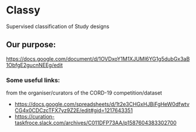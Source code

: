 # Classy
Supervised classification of Study designs

## Our purpose:
https://docs.google.com/document/d/1OVDxoY1M1XJUMI6YG1g5dubGx3aB1ObfgE2gucnNEEg/edit

### Some useful links:

from the organiser/curators of the CORD-19 competition/dataset
- https://docs.google.com/spreadsheets/d/1t2e3CHGxHJBiFgHeW0dfwtvCG4x0CDCzcTFX7yz9Z2E/edit#gid=1217643351
- https://curation-taskfroce.slack.com/archives/C011DFP73AA/p1587604383302700
